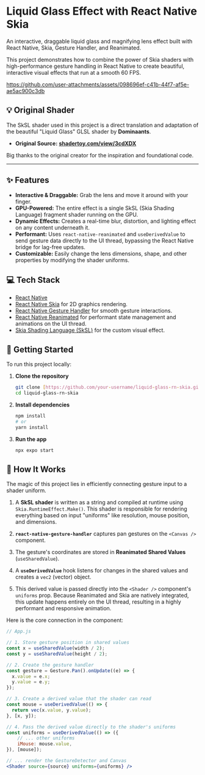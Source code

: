 # Liquid Glass Effect with React Native Skia

An interactive, draggable liquid glass and magnifying lens effect built with React Native, Skia, Gesture Handler, and Reanimated.

This project demonstrates how to combine the power of Skia shaders with high-performance gesture handling in React Native to create beautiful, interactive visual effects that run at a smooth 60 FPS.



https://github.com/user-attachments/assets/098696ef-c41b-44f7-af5e-ae5ac900c3db



## 💡 Original Shader

The SkSL shader used in this project is a direct translation and adaptation of the beautiful "Liquid Glass" GLSL shader by **Dominaants**.

- **Original Source:** [**shadertoy.com/view/3cdXDX**](https://www.shadertoy.com/view/3cdXDX)

Big thanks to the original creator for the inspiration and foundational code.

---

## ✨ Features

- **Interactive & Draggable:** Grab the lens and move it around with your finger.
- **GPU-Powered:** The entire effect is a single SkSL (Skia Shading Language) fragment shader running on the GPU.
- **Dynamic Effects:** Creates a real-time blur, distortion, and lighting effect on any content underneath it.
- **Performant:** Uses `react-native-reanimated` and `useDerivedValue` to send gesture data directly to the UI thread, bypassing the React Native bridge for lag-free updates.
- **Customizable:** Easily change the lens dimensions, shape, and other properties by modifying the shader uniforms.

## 💻 Tech Stack

- [React Native](https://reactnative.dev/)
- [React Native Skia](https://shopify.github.io/react-native-skia/) for 2D graphics rendering.
- [React Native Gesture Handler](https://docs.swmansion.com/react-native-gesture-handler/) for smooth gesture interactions.
- [React Native Reanimated](https://docs.swmansion.com/react-native-reanimated/) for performant state management and animations on the UI thread.
- [Skia Shading Language (SkSL)](https://skia.org/docs/user/sksl/) for the custom visual effect.

## 🚀 Getting Started

To run this project locally:

1.  **Clone the repository**
    ```bash
    git clone [https://github.com/your-username/liquid-glass-rn-skia.git](https://github.com/your-username/liquid-glass-rn-skia.git)
    cd liquid-glass-rn-skia
    ```

2.  **Install dependencies**
    ```bash
    npm install
    # or
    yarn install
    ```

3.  **Run the app**
    ```bash
    npx expo start
    ```

## 🧠 How It Works

The magic of this project lies in efficiently connecting gesture input to a shader uniform.

1.  A **SkSL shader** is written as a string and compiled at runtime using `Skia.RuntimeEffect.Make()`. This shader is responsible for rendering everything based on input "uniforms" like resolution, mouse position, and dimensions.

2.  **`react-native-gesture-handler`** captures pan gestures on the `<Canvas />` component.

3.  The gesture's coordinates are stored in **Reanimated Shared Values** (`useSharedValue`).

4.  A **`useDerivedValue`** hook listens for changes in the shared values and creates a `vec2` (vector) object.

5.  This derived value is passed directly into the `<Shader />` component's `uniforms` prop. Because Reanimated and Skia are natively integrated, this update happens entirely on the UI thread, resulting in a highly performant and responsive animation.

Here is the core connection in the component:

```jsx
// App.js

// 1. Store gesture position in shared values
const x = useSharedValue(width / 2);
const y = useSharedValue(height / 2);

// 2. Create the gesture handler
const gesture = Gesture.Pan().onUpdate((e) => {
  x.value = e.x;
  y.value = e.y;
});

// 3. Create a derived value that the shader can read
const mouse = useDerivedValue(() => {
  return vec(x.value, y.value);
}, [x, y]);

// 4. Pass the derived value directly to the shader's uniforms
const uniforms = useDerivedValue(() => ({
    // ... other uniforms
    iMouse: mouse.value,
}), [mouse]);

// ... render the GestureDetector and Canvas
<Shader source={source} uniforms={uniforms} />
